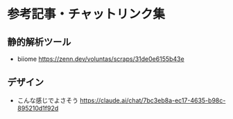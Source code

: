 # 参考記事・チャットリンク集

## 静的解析ツール

- biiome
  https://zenn.dev/voluntas/scraps/31de0e6155b43e

## デザイン

- こんな感じでよさそう
  https://claude.ai/chat/7bc3eb8a-ec17-4635-b98c-895210d1f92d

